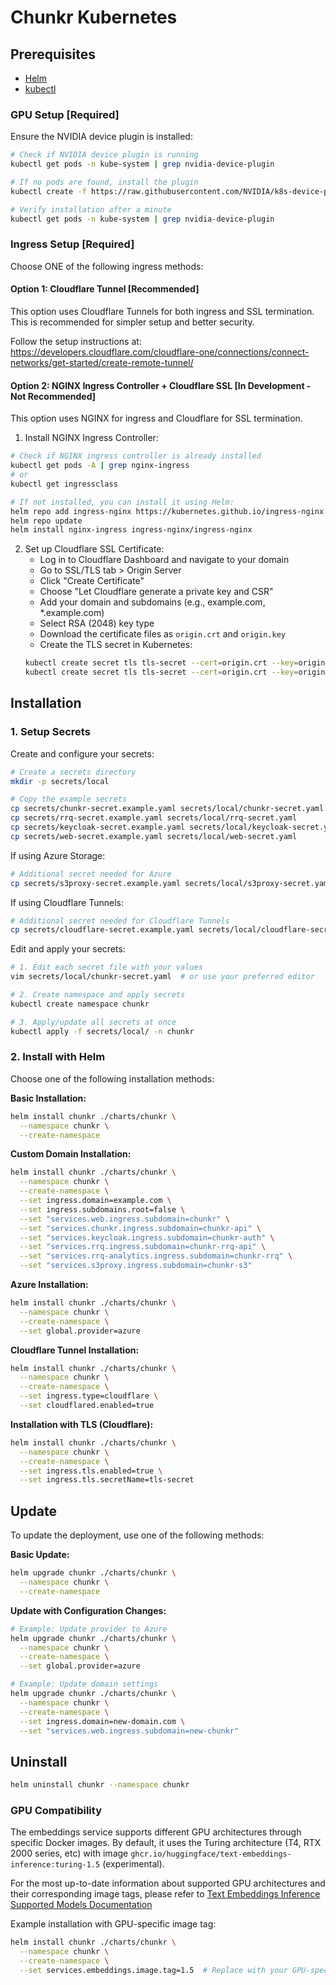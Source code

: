# Chunkr Kubernetes

## Prerequisites

- [Helm](https://helm.sh/docs/intro/install/)
- [kubectl](https://kubernetes.io/docs/tasks/tools/)

### GPU Setup [Required]
Ensure the NVIDIA device plugin is installed:

```bash
# Check if NVIDIA device plugin is running
kubectl get pods -n kube-system | grep nvidia-device-plugin

# If no pods are found, install the plugin
kubectl create -f https://raw.githubusercontent.com/NVIDIA/k8s-device-plugin/v0.14.1/nvidia-device-plugin.yml

# Verify installation after a minute
kubectl get pods -n kube-system | grep nvidia-device-plugin
```

### Ingress Setup [Required]
Choose ONE of the following ingress methods:

#### Option 1: Cloudflare Tunnel [Recommended]
This option uses Cloudflare Tunnels for both ingress and SSL termination. This is recommended for simpler setup and better security.

Follow the setup instructions at: https://developers.cloudflare.com/cloudflare-one/connections/connect-networks/get-started/create-remote-tunnel/

#### Option 2: NGINX Ingress Controller + Cloudflare SSL [In Development - Not Recommended]
This option uses NGINX for ingress and Cloudflare for SSL termination.

1. Install NGINX Ingress Controller:
```bash
# Check if NGINX ingress controller is already installed
kubectl get pods -A | grep nginx-ingress
# or
kubectl get ingressclass

# If not installed, you can install it using Helm:
helm repo add ingress-nginx https://kubernetes.github.io/ingress-nginx
helm repo update
helm install nginx-ingress ingress-nginx/ingress-nginx
```

2. Set up Cloudflare SSL Certificate:
   - Log in to Cloudflare Dashboard and navigate to your domain
   - Go to SSL/TLS tab > Origin Server
   - Click "Create Certificate"
   - Choose "Let Cloudflare generate a private key and CSR"
   - Add your domain and subdomains (e.g., example.com, *.example.com)
   - Select RSA (2048) key type
   - Download the certificate files as `origin.crt` and `origin.key`
   - Create the TLS secret in Kubernetes:
   ```bash
   kubectl create secret tls tls-secret --cert=origin.crt --key=origin.key
   kubectl create secret tls tls-secret --cert=origin.crt --key=origin.key -n chunkr
   ```

## Installation

### 1. Setup Secrets

Create and configure your secrets:
```bash
# Create a secrets directory 
mkdir -p secrets/local

# Copy the example secrets
cp secrets/chunkr-secret.example.yaml secrets/local/chunkr-secret.yaml
cp secrets/rrq-secret.example.yaml secrets/local/rrq-secret.yaml
cp secrets/keycloak-secret.example.yaml secrets/local/keycloak-secret.yaml
cp secrets/web-secret.example.yaml secrets/local/web-secret.yaml
```

If using Azure Storage:
```bash
# Additional secret needed for Azure
cp secrets/s3proxy-secret.example.yaml secrets/local/s3proxy-secret.yaml
```

If using Cloudflare Tunnels:
```bash
# Additional secret needed for Cloudflare Tunnels
cp secrets/cloudflare-secret.example.yaml secrets/local/cloudflare-secret.yaml
```

Edit and apply your secrets:
```bash
# 1. Edit each secret file with your values
vim secrets/local/chunkr-secret.yaml  # or use your preferred editor

# 2. Create namespace and apply secrets
kubectl create namespace chunkr

# 3. Apply/update all secrets at once
kubectl apply -f secrets/local/ -n chunkr
```

### 2. Install with Helm

Choose one of the following installation methods:

**Basic Installation:**
```bash
helm install chunkr ./charts/chunkr \
  --namespace chunkr \
  --create-namespace
```

**Custom Domain Installation:**
```bash
helm install chunkr ./charts/chunkr \
  --namespace chunkr \
  --create-namespace \
  --set ingress.domain=example.com \
  --set ingress.subdomains.root=false \
  --set "services.web.ingress.subdomain=chunkr" \
  --set "services.chunkr.ingress.subdomain=chunkr-api" \
  --set "services.keycloak.ingress.subdomain=chunkr-auth" \
  --set "services.rrq.ingress.subdomain=chunkr-rrq-api" \
  --set "services.rrq-analytics.ingress.subdomain=chunkr-rrq" \
  --set "services.s3proxy.ingress.subdomain=chunkr-s3"
```

**Azure Installation:**
```bash
helm install chunkr ./charts/chunkr \
  --namespace chunkr \
  --create-namespace \
  --set global.provider=azure
```

**Cloudflare Tunnel Installation:**
```bash
helm install chunkr ./charts/chunkr \
  --namespace chunkr \
  --create-namespace \
  --set ingress.type=cloudflare \
  --set cloudflared.enabled=true
```

**Installation with TLS (Cloudflare):**
```bash
helm install chunkr ./charts/chunkr \
  --namespace chunkr \
  --create-namespace \
  --set ingress.tls.enabled=true \
  --set ingress.tls.secretName=tls-secret
```

## Update

To update the deployment, use one of the following methods:

**Basic Update:**
```bash
helm upgrade chunkr ./charts/chunkr \
  --namespace chunkr \
  --create-namespace
```

**Update with Configuration Changes:**
```bash
# Example: Update provider to Azure
helm upgrade chunkr ./charts/chunkr \
  --namespace chunkr \
  --create-namespace \
  --set global.provider=azure

# Example: Update domain settings
helm upgrade chunkr ./charts/chunkr \
  --namespace chunkr \
  --create-namespace \
  --set ingress.domain=new-domain.com \
  --set "services.web.ingress.subdomain=new-chunkr"
```

## Uninstall

```bash
helm uninstall chunkr --namespace chunkr
```

### GPU Compatibility

The embeddings service supports different GPU architectures through specific Docker images. By default, it uses the Turing architecture (T4, RTX 2000 series, etc) with image `ghcr.io/huggingface/text-embeddings-inference:turing-1.5` (experimental).

For the most up-to-date information about supported GPU architectures and their corresponding image tags, please refer to [Text Embeddings Inference Supported Models Documentation](https://huggingface.co/docs/text-embeddings-inference/supported_models#supported-hardware)

Example installation with GPU-specific image tag:

```bash
helm install chunkr ./charts/chunkr \
  --namespace chunkr \
  --create-namespace \
  --set services.embeddings.image.tag=1.5  # Replace with your GPU-specific tag
```